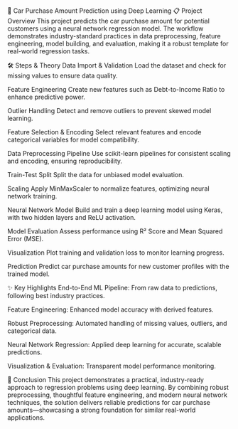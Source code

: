 🚗 Car Purchase Amount Prediction using Deep Learning
📋 Project Overview
This project predicts the car purchase amount for potential customers using a neural network regression model. The workflow demonstrates industry-standard practices in data preprocessing, feature engineering, model building, and evaluation, making it a robust template for real-world regression tasks.

🛠️ Steps & Theory
Data Import & Validation
Load the dataset and check for missing values to ensure data quality.

Feature Engineering
Create new features such as Debt-to-Income Ratio to enhance predictive power.

Outlier Handling
Detect and remove outliers to prevent skewed model learning.

Feature Selection & Encoding
Select relevant features and encode categorical variables for model compatibility.

Data Preprocessing Pipeline
Use scikit-learn pipelines for consistent scaling and encoding, ensuring reproducibility.

Train-Test Split
Split the data for unbiased model evaluation.

Scaling
Apply MinMaxScaler to normalize features, optimizing neural network training.

Neural Network Model
Build and train a deep learning model using Keras, with two hidden layers and ReLU activation.

Model Evaluation
Assess performance using R² Score and Mean Squared Error (MSE).

Visualization
Plot training and validation loss to monitor learning progress.

Prediction
Predict car purchase amounts for new customer profiles with the trained model.

✨ Key Highlights
End-to-End ML Pipeline: From raw data to predictions, following best industry practices.

Feature Engineering: Enhanced model accuracy with derived features.

Robust Preprocessing: Automated handling of missing values, outliers, and categorical data.

Neural Network Regression: Applied deep learning for accurate, scalable predictions.

Visualization & Evaluation: Transparent model performance monitoring.

🏁 Conclusion
This project demonstrates a practical, industry-ready approach to regression problems using deep learning. By combining robust preprocessing, thoughtful feature engineering, and modern neural network techniques, the solution delivers reliable predictions for car purchase amounts—showcasing a strong foundation for similar real-world applications.
